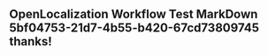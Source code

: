 <properties
ms.topic="hero-topic"
ms.test1="hero-topic"
ms.test2="test"/>


## OpenLocalization Workflow Test MarkDown 5bf04753-21d7-4b55-b420-67cd73809745 thanks!



<!--HONumber=Jul16_HO3-->


